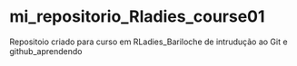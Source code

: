 # mi_repositorio_Rladies_course01
Repositoio criado para curso em RLadies_Bariloche de intrudução ao Git e github_aprendendo
